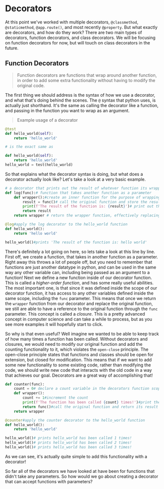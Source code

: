 # Decorators
At this point we've worked with multiple decorators, `@classmethod`, `@staticmethod`, `@app.route()`, and most recently `@property`. But what exactly are decorators, and how do they work? There are two main types of decorators, function decorators, and class decorators. We will be focusing on function decorators for now, but will touch on class decorators in the future.

## Function Decorators
>Function decorators are functions that wrap around another function, in order to add some extra functionality without having to modify the original code. 

The first thing we should address is the syntax of how we use a decorator, and what that's doing behind the scenes. The `@` syntax that python uses, is actually just shorthand. It's the same as calling the decorator like a function, and passing in the function you want to wrap as an argument.
>Example usage of a decorator
```py
@test
def hello_world(self):
    return 'hello_world'

# is the exact same as

def hello_world(self):
    return 'hello_world'
hello_world = test(hello_world)
```
So that explains what the decorator syntax is doing, but what does a decorator actually look like? Let's take a look at a very basic example.
```py
# a decorator that prints out the result of whatever function its wrapping
def log(func):# function that takes another function as a parameter
    def wrapper():#create an inner function for the purpose of wrapping around the original function
        result = func()# call the original function and store the result in a variable
        print(f'The result of the function is: {result}')# print out the result
        return result
    return wrapper # return the wrapper function, effectively replacing the original function with it

@log#apply the log decorator to the hello_world function
def hello_world():
    return 'hello world'

hello_world()#prints 'The result of the function is: hello world'
```

There's definitely a lot going on here, so lets take a look at this line by line. First off, we create a function, that takes in another function as a parameter. Right away this throws a lot of people off, but you need to remember that functions are just another datatype in python, and can be used in the same way any other variable can, including being passed as an argument to a function! Next we define a new function inside of our decorator function. This is called a *higher-order function*, and has some really useful abilities. The most important one, is that since it was defined inside the scope of our decorator function, it has access to any other variables defined inside the same scope, including the `func` parameter. This means that once we return the `wrapper` function from our decorator and replace the original function, we still are able to have a reference to the original function through the `func` parameter. This concept is called a *closure*. This is a pretty advanced concept in computer science and can take a while to process, but as you see more examples it will hopefully start to click.

So why is that even useful? Well imagine we wanted to be able to keep track of how many times a function has been called. Without decorators and closures, we would need to modify our original function and add the counting functionality to it, which violates the `open-close` principle. The open-close principle states that functions and classes should be open for extension, but closed for modification. This means that if we want to add some new functionality to some existing code, rather than modifying the code, we should write new code that interacts with the old code in a way that achieves our goal. Decorators are a great way of accomplishing that!
```py
def counter(func):
    count = 0# declare a count variable in the decorators function scope
    def wrapper():
        count += 1#increment the count
        print(f'The function has been called {count} times!')#print the count
        return func()#call the original function and return its result
    return wrapper

@counter#apply the counter decorator to the hello_world function
def hello_world():
    return 'hello_world'

hello_world()# prints hello_world has been called 1 times!
hello_world()# prints hello_world has been called 2 times!
hello_world()# prints hello_world has been called 3 times!
```
As we can see, it's actually quite simple to add this functionality with a decorator!

So far all of the decorators we have looked at have been for functions that didn't take any parameters. So how would we go about creating a decorator that can accept functions with parameters? 

```py

```